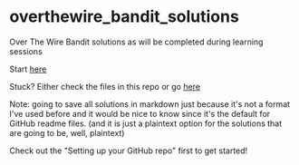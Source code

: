 # overthewire_bandit_solutions
Over The Wire Bandit solutions as will be completed during learning sessions

Start [here](https://overthewire.org/wargames/bandit/ 'Bandit Level 0')

Stuck? Either check the files in this repo or go [here](https://www.youtube.com/playlist?list=PL1H1sBF1VAKUsYdQd94dO9MgSaY2p1AJ4 'John Hammond Answers Playlist')


Note: going to save all solutions in markdown just because it's not a format I've used before and it would be nice to know since it's the default for GitHub readme files. (and it is just a plaintext option for the solutions that are going to be, well, plaintext)

Check out the "Setting up your GitHub repo" first to get started!